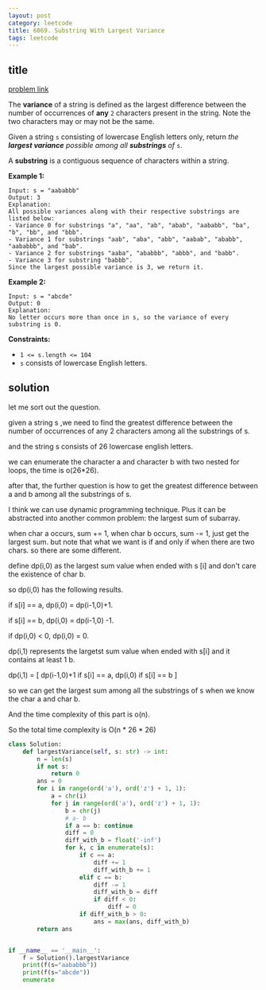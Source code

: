 ```yaml
---
layout: post
category: leetcode
title: 6069. Substring With Largest Variance
tags: leetcode
---
```


## title
[problem link](https://leetcode.cn/problems/substring-with-largest-variance/)

The **variance** of a string is defined as the largest difference between the number of occurrences of **any** `2` characters present in the string. Note the two characters may or may not be the same.

Given a string `s` consisting of lowercase English letters only, return *the **largest variance** possible among all **substrings** of* `s`.

A **substring** is a contiguous sequence of characters within a string.

 

**Example 1:**

```
Input: s = "aababbb"
Output: 3
Explanation:
All possible variances along with their respective substrings are listed below:
- Variance 0 for substrings "a", "aa", "ab", "abab", "aababb", "ba", "b", "bb", and "bbb".
- Variance 1 for substrings "aab", "aba", "abb", "aabab", "ababb", "aababbb", and "bab".
- Variance 2 for substrings "aaba", "ababbb", "abbb", and "babb".
- Variance 3 for substring "babbb".
Since the largest possible variance is 3, we return it.
```

**Example 2:**

```
Input: s = "abcde"
Output: 0
Explanation:
No letter occurs more than once in s, so the variance of every substring is 0.
```

 

**Constraints:**

- `1 <= s.length <= 104`
- `s` consists of lowercase English letters.

## solution

let me sort out the question.

given a string s ,we need to find the greatest difference between the number of occurrences of any 2 characters among all the substrings of s.

and the string s  consists of 26 lowercase english letters.

we can enumerate the character a and character b with two nested for loops, the time is o(26*26). 

after that, the further question is how to get the greatest difference between a and b among all the substrings of s.

I think we can use dynamic programming technique. Plus it can be abstracted into another common problem: the largest sum of subarray. 

when char a occurs, sum += 1,  when char b occurs, sum -= 1, just get the largest sum. but note that what we want is if and only if when there are two chars. so there are some different.

define dp(i,0) as the largest sum value when ended with s [i] and don't care the existence of char b.

so dp(i,0)  has the following results.

if s[i] == a, dp(i,0) = dp(i-1,0)+1.

if s[i] == b, dp(i,0) = dp(i-1,0) -1. 

if dp(i,0) < 0, dp(i,0) = 0.



dp(i,1) represents the largetst sum value when ended with s[i] and it contains at least 1 b.

dp(i,1) = [ dp(i-1,0)+1 if s[i] == a, dp(i,0) if s[i] == b ]



so we can get the largest sum among all the substrings of s when we know the char a and char b.

And the time complexity of this part is o(n).

So the total time complexity is O(n * 26 * 26)

```python
class Solution:
    def largestVariance(self, s: str) -> int:
        n = len(s)
        if not s:
            return 0
        ans = 0
        for i in range(ord('a'), ord('z') + 1, 1):
            a = chr(i)
            for j in range(ord('a'), ord('z') + 1, 1):
                b = chr(j)
                # a- b
                if a == b: continue
                diff = 0
                diff_with_b = float('-inf')
                for k, c in enumerate(s):
                    if c == a:
                        diff += 1
                        diff_with_b += 1
                    elif c == b:
                        diff -= 1
                        diff_with_b = diff
                        if diff < 0:
                            diff = 0
                    if diff_with_b > 0:
                        ans = max(ans, diff_with_b)
        return ans


if __name__ == '__main__':
    f = Solution().largestVariance
    print(f(s="aababbb"))
    print(f(s="abcde"))
    enumerate

```

